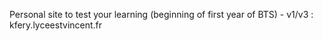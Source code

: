 Personal site to test your learning (beginning of first year of BTS) - v1/v3 : kfery.lyceestvincent.fr
